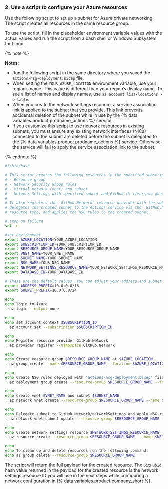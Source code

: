 ### 2. Use a script to configure your Azure resources

Use the following script to set up a subnet for Azure private networking. The script creates all resources in the same resource group.

To use the script, fill in the placeholder environment variable values with the actual values and run the script from a bash shell or Windows Subsystem for Linux.

{% note %}

**Notes**:

* Run the following script in the same directory where you saved the `actions-nsg-deployment.bicep` file.
* When setting the `YOUR_AZURE_LOCATION` environment variable, use your region’s name. This value is different than your region’s display name. To see a list of names and display names, use `az account list-locations -o table`.
* When you create the network settings resource, a service association link is applied to the subnet that you provide. This link prevents accidental deletion of the subnet while in use by the {% data variables.product.prodname_actions %} service.
* If you customize this script to use network resources in existing subnets, you must ensure any existing network interfaces (NICs) connected to the subnet are deleted before the subnet is delegated to the {% data variables.product.prodname_actions %} service. Otherwise, the service will fail to apply the service association link to the subnet.

{% endnote %}

```bash copy
#!/bin/bash

# This script creates the following resources in the specified subscription:
# - Resource group
# - Network Security Group rules
# - Virtual network (vnet) and subnet
# - Network Settings with specified subnet and GitHub {% ifversion ghec %}Enterprise{% else %}Organization {% endif %}database ID
#
# It also registers the `GitHub.Network` resource provider with the subscription,
# delegates the created subnet to the Actions service via the `GitHub.Network/NetworkSettings`
# resource type, and applies the NSG rules to the created subnet.

# stop on failure
set -e

#set environment
export AZURE_LOCATION=YOUR_AZURE_LOCATION
export SUBSCRIPTION_ID=YOUR_SUBSCRIPTION_ID
export RESOURCE_GROUP_NAME=YOUR_RESOURCE_GROUP_NAME
export VNET_NAME=YOUR_VNET_NAME
export SUBNET_NAME=YOUR_SUBNET_NAME
export NSG_NAME=YOUR_NSG_NAME
export NETWORK_SETTINGS_RESOURCE_NAME=YOUR_NETWORK_SETTINGS_RESOURCE_NAME
export DATABASE_ID=YOUR_DATABASE_ID

# These are the default values. You can adjust your address and subnet prefixes.
export ADDRESS_PREFIX=10.0.0.0/16
export SUBNET_PREFIX=10.0.0.0/24

echo
echo login to Azure
. az login --output none

echo
echo set account context $SUBSCRIPTION_ID
. az account set --subscription $SUBSCRIPTION_ID

echo
echo Register resource provider GitHub.Network
. az provider register --namespace GitHub.Network

echo
echo Create resource group $RESOURCE_GROUP_NAME at $AZURE_LOCATION
. az group create --name $RESOURCE_GROUP_NAME --location $AZURE_LOCATION

echo
echo Create NSG rules deployed with 'actions-nsg-deployment.bicep' file
. az deployment group create --resource-group $RESOURCE_GROUP_NAME --template-file ./actions-nsg-deployment.bicep --parameters location=$AZURE_LOCATION nsgName=$NSG_NAME

echo
echo Create vnet $VNET_NAME and subnet $SUBNET_NAME
. az network vnet create --resource-group $RESOURCE_GROUP_NAME --name $VNET_NAME --address-prefix $ADDRESS_PREFIX --subnet-name $SUBNET_NAME --subnet-prefixes $SUBNET_PREFIX

echo
echo Delegate subnet to GitHub.Network/networkSettings and apply NSG rules
. az network vnet subnet update --resource-group $RESOURCE_GROUP_NAME --name $SUBNET_NAME --vnet-name $VNET_NAME --delegations GitHub.Network/networkSettings --network-security-group $NSG_NAME

echo
echo Create network settings resource $NETWORK_SETTINGS_RESOURCE_NAME
. az resource create --resource-group $RESOURCE_GROUP_NAME  --name $NETWORK_SETTINGS_RESOURCE_NAME --resource-type GitHub.Network/networkSettings --properties "{ \"location\": \"$AZURE_LOCATION\", \"properties\" : {  \"subnetId\": \"/subscriptions/$SUBSCRIPTION_ID/resourceGroups/$RESOURCE_GROUP_NAME/providers/Microsoft.Network/virtualNetworks/$VNET_NAME/subnets/$SUBNET_NAME\", \"businessId\": \"$DATABASE_ID\" }}" --is-full-object --output table --query "{GitHubId:tags.GitHubId, name:name}" --api-version 2024-04-02

echo
echo To clean up and delete resources run the following command:
echo az group delete --resource-group $RESOURCE_GROUP_NAME
```

The script will return the full payload for the created resource. The `GitHubId` hash value returned in the payload for the created resource is the network settings resource ID you will use in the next steps while configuring a network configuration in {% data variables.product.company_short %}.
